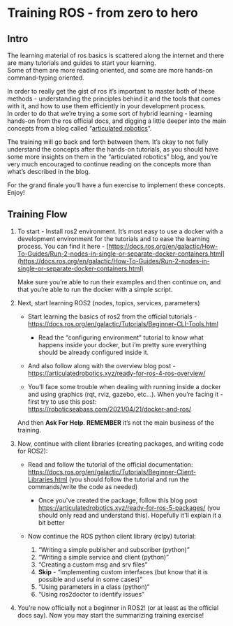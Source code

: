 # Training ROS - from zero to hero 

## Intro 

The learning material of ros basics is scattered along the internet and there are many tutorials and guides to start your learning.  
Some of them are more reading oriented, and some are more hands-on command-typing oriented.

In order to really get the gist of ros it’s important to master both of these methods - understanding the principles behind it and the tools that comes with it, and how to use them efficiently in your development process.  
In order to do that we’re trying a some sort of hybrid learning - learning hands-on from the ros official docs, and digging a little deeper into the main concepts from a blog called “[articulated robotics](https://articulatedrobotics.xyz/)”.

The training will go back and forth between them. It’s okay to not fully understand the concepts after the hands-on tutorials, as you should have some more insights on them in the “articulated robotics” blog, and you’re very much encouraged to continue reading on the concepts more than what’s described in the blog.

For the grand finale you’ll have a fun exercise to implement these concepts.  Enjoy!  

## Training Flow

1. To start - Install ros2 environment. It’s most easy to use a docker with a development environment  for the tutorials and to ease the learning process. You can find it here -  [https://docs.ros.org/en/galactic/How-To-Guides/Run-2-nodes-in-single-or-separate-docker-containers.html](https://docs.ros.org/en/galactic/How-To-Guides/Run-2-nodes-in-single-or-separate-docker-containers.html)

    Make sure you’re able to run their examples and then continue on, and that you’re able to run the docker with a simple script.

2. Next, start learning ROS2 (nodes, topics, services, parameters)
    - Start learning the basics of ros2 from the official tutorials - 
    https://docs.ros.org/en/galactic/Tutorials/Beginner-CLI-Tools.html
        - Read the “configuring environment” tutorial to know what happens inside your docker, but i’m pretty sure everything should be already configured inside it. 
    
    - And also follow along with the overview blog post - https://articulatedrobotics.xyz/ready-for-ros-4-ros-overview/

    - You’ll face some trouble when dealing with running inside a docker and using graphics (rqt, rviz, gazebo, etc…). When you’re facing it - first try to use this post:  
    https://roboticseabass.com/2021/04/21/docker-and-ros/ 

    And then **Ask For Help**.  **REMEMBER**  it’s not the main business of the training. 

3. Now, continue with client libraries (creating packages, and writing code for ROS2):  

    - Read and follow the tutorial of the official documentation: https://docs.ros.org/en/galactic/Tutorials/Beginner-Client-Libraries.html (you should follow the tutorial and run the commands/write the code as needed)
        - Once you've created the package, follow this blog post https://articulatedrobotics.xyz/ready-for-ros-5-packages/ (you should only read and understand this). Hopefully it'll explain it a bit better

    - Now continue the ROS python client library (rclpy) tutorial:
        1. “Writing a simple publisher and subscriber (python)” 
        2. “Writing a simple service and client (python)” 
        3. “Creating a custom msg and srv files” 
        4. **Skip** - “implementing custom interfaces (but know that it is possible and useful in some cases)” 
        5. “Using parameters in a class (python)”
        6. “Using ros2doctor to identify issues”  


4. You’re now officially not a beginner in ROS2! (or at least as the official docs say). Now you may start the summarizing training exercise!